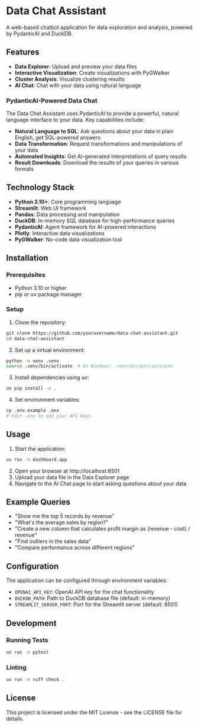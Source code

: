 # Data Chat Assistant

A web-based chatbot application for data exploration and analysis, powered by PydanticAI and DuckDB.

## Features

- **Data Explorer**: Upload and preview your data files
- **Interactive Visualization**: Create visualizations with PyGWalker 
- **Cluster Analysis**: Visualize clustering results
- **AI Chat**: Chat with your data using natural language

### PydanticAI-Powered Data Chat

The Data Chat Assistant uses PydanticAI to provide a powerful, natural language interface to your data. Key capabilities include:

- **Natural Language to SQL**: Ask questions about your data in plain English, get SQL-powered answers
- **Data Transformation**: Request transformations and manipulations of your data
- **Automated Insights**: Get AI-generated interpretations of query results
- **Result Downloads**: Download the results of your queries in various formats

## Technology Stack

- **Python 3.10+**: Core programming language
- **Streamlit**: Web UI framework
- **Pandas**: Data processing and manipulation
- **DuckDB**: In-memory SQL database for high-performance queries
- **PydanticAI**: Agent framework for AI-powered interactions
- **Plotly**: Interactive data visualizations
- **PyGWalker**: No-code data visualization tool

## Installation

### Prerequisites

- Python 3.10 or higher
- pip or uv package manager

### Setup

1. Clone the repository:

```bash
git clone https://github.com/yourusername/data-chat-assistant.git
cd data-chat-assistant
```

2. Set up a virtual environment:

```bash
python -m venv .venv
source .venv/bin/activate  # On Windows: .venv\Scripts\activate
```

3. Install dependencies using uv:

```bash
uv pip install -e .
```

4. Set environment variables:

```bash
cp .env.example .env
# Edit .env to add your API keys
```

## Usage

1. Start the application:

```bash
uv run -m dashboard.app
```

2. Open your browser at http://localhost:8501
3. Upload your data file in the Data Explorer page
4. Navigate to the AI Chat page to start asking questions about your data

## Example Queries

- "Show me the top 5 records by revenue"
- "What's the average sales by region?"
- "Create a new column that calculates profit margin as (revenue - cost) / revenue"
- "Find outliers in the sales data"
- "Compare performance across different regions"

## Configuration

The application can be configured through environment variables:

- `OPENAI_API_KEY`: OpenAI API key for the chat functionality
- `DUCKDB_PATH`: Path to DuckDB database file (default: in-memory)
- `STREAMLIT_SERVER_PORT`: Port for the Streamlit server (default: 8501)

## Development

### Running Tests

```bash
uv run -m pytest
```

### Linting

```bash
uv run -m ruff check .
```

## License

This project is licensed under the MIT License - see the LICENSE file for details.

